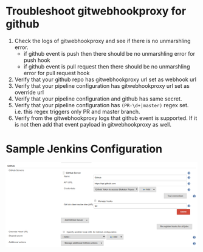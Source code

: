 # Troubleshoot gitwebhookproxy for github

1. Check the logs of gitwebhookproxy and see if there is no unmarshling error.
    - if github event is push then there should be no unmarshling error for push hook
    - if github event is pull request then there should be no unmarshling error for pull request hook
2. Verify that your github repo has gitwebhookproxy url set as webhook url
3. Verify that your pipeline configuration has gitwebhookproxy url set as override url
4. Verify that your pipeline configuration and github has same secret.
5. Verify that your pipeline configuration has `(PR-\d+|master)` regex set. i.e. this regex triggers only PR and master branch.
6. Verify from the gitwebhookproxy logs that github event is supported. If it is not then add that event payload in gitwebhookproxy as well.

# Sample Jenkins Configuration

![Jenkins Configuration for Github plugin](github-plugin-config.png)